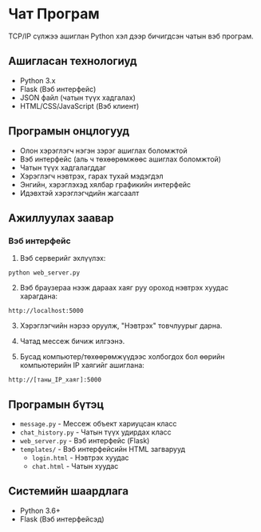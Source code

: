 # Чат Програм

TCP/IP сүлжээ ашиглан Python хэл дээр бичигдсэн чатын вэб програм.

## Ашигласан технологиуд

- Python 3.x
- Flask (Вэб интерфейс)
- JSON файл (чатын түүх хадгалах)
- HTML/CSS/JavaScript (Вэб клиент)

## Програмын онцлогууд

- Олон хэрэглэгч нэгэн зэрэг ашиглах боломжтой
- Вэб интерфейс (аль ч төхөөрөмжөөс ашиглах боломжтой)
- Чатын түүх хадгалагддаг
- Хэрэглэгч нэвтрэх, гарах тухай мэдэгдэл
- Энгийн, хэрэглэхэд хялбар графикийн интерфейс
- Идэвхтэй хэрэглэгчдийн жагсаалт

## Ажиллуулах заавар

### Вэб интерфейс

1. Вэб серверийг эхлүүлэх:
```
python web_server.py
```

2. Вэб браузераа нээж дараах хаяг руу ороход нэвтрэх хуудас харагдана:
```
http://localhost:5000
```

3. Хэрэглэгчийн нэрээ оруулж, "Нэвтрэх" товчлуурыг дарна.

4. Чатад мессеж бичиж илгээнэ.

5. Бусад компьютер/төхөөрөмжүүдээс холбогдох бол өөрийн компьютерийн IP хаягийг ашиглана:
```
http://[таны_IP_хаяг]:5000
```

## Програмын бүтэц

- `message.py` - Мессеж объект хариуцсан класс
- `chat_history.py` - Чатын түүх удирдах класс
- `web_server.py` - Вэб интерфейс (Flask)
- `templates/` - Вэб интерфейсийн HTML загварууд
  - `login.html` - Нэвтрэх хуудас
  - `chat.html` - Чатын хуудас

## Системийн шаардлага

- Python 3.6+
- Flask (Вэб интерфейсэд) 